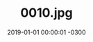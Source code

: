 ---
layout: post
title: "0010.jpg"
date: 2019-01-01 00:00:01 -0300
categories: politica
tags:
- filosofia
image: 
  thumbnail: assets/images/0010.jpg
---